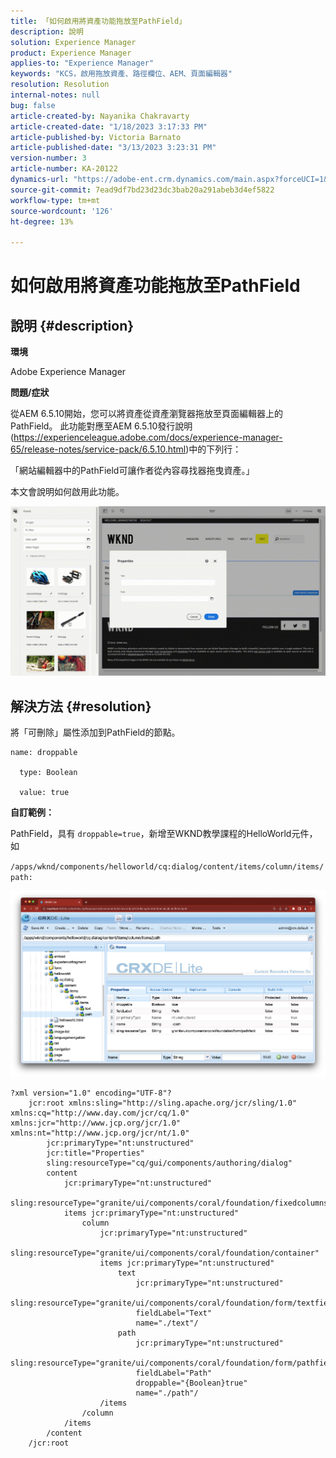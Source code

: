 ```yaml
---
title: 「如何啟用將資產功能拖放至PathField」
description: 說明
solution: Experience Manager
product: Experience Manager
applies-to: "Experience Manager"
keywords: "KCS，啟用拖放資產、路徑欄位、AEM、頁面編輯器"
resolution: Resolution
internal-notes: null
bug: false
article-created-by: Nayanika Chakravarty
article-created-date: "1/18/2023 3:17:33 PM"
article-published-by: Victoria Barnato
article-published-date: "3/13/2023 3:23:31 PM"
version-number: 3
article-number: KA-20122
dynamics-url: "https://adobe-ent.crm.dynamics.com/main.aspx?forceUCI=1&pagetype=entityrecord&etn=knowledgearticle&id=ac3fab38-4397-ed11-aad1-6045bd006b4b"
source-git-commit: 7ead9df7bd23d23dc3bab20a291abeb3d4ef5822
workflow-type: tm+mt
source-wordcount: '126'
ht-degree: 13%

---
```


# 如何啟用將資產功能拖放至PathField

## 說明 {#description}


<b>環境</b>

Adobe Experience Manager

<b>問題/症狀</b>

從AEM 6.5.10開始，您可以將資產從資產瀏覽器拖放至頁面編輯器上的PathField。 此功能對應至AEM 6.5.10發行說明(https://experienceleague.adobe.com/docs/experience-manager-65/release-notes/service-pack/6.5.10.html)中的下列行：

「網站編輯器中的PathField可讓作者從內容尋找器拖曳資產。」

本文會說明如何啟用此功能。

![](assets/___b33fab38-4397-ed11-aad1-6045bd006b4b___.gif)


## 解決方法 {#resolution}


將「可刪除」屬性添加到PathField的節點。


```
name: droppable

  type: Boolean

  value: true
```


<b>自訂範例：</b>

PathField，具有 `droppable=true`，新增至WKND教學課程的HelloWorld元件，如

`/apps/wknd/components/helloworld/cq:dialog/content/items/column/items/path:`

![](assets/6106400f-2b07-ed11-82e4-00224808e483.png)


```
?xml version="1.0" encoding="UTF-8"?
    jcr:root xmlns:sling="http://sling.apache.org/jcr/sling/1.0" xmlns:cq="http://www.day.com/jcr/cq/1.0" xmlns:jcr="http://www.jcp.org/jcr/1.0" xmlns:nt="http://www.jcp.org/jcr/nt/1.0"
        jcr:primaryType="nt:unstructured"
        jcr:title="Properties"
        sling:resourceType="cq/gui/components/authoring/dialog"
        content
            jcr:primaryType="nt:unstructured"
            sling:resourceType="granite/ui/components/coral/foundation/fixedcolumns"
            items jcr:primaryType="nt:unstructured"
                column
                    jcr:primaryType="nt:unstructured"
                    sling:resourceType="granite/ui/components/coral/foundation/container"
                    items jcr:primaryType="nt:unstructured"
                        text
                            jcr:primaryType="nt:unstructured"
                            sling:resourceType="granite/ui/components/coral/foundation/form/textfield"
                            fieldLabel="Text"
                            name="./text"/
                        path
                            jcr:primaryType="nt:unstructured"
                            sling:resourceType="granite/ui/components/coral/foundation/form/pathfield"
                            fieldLabel="Path"
                            droppable="{Boolean}true"
                            name="./path"/
                    /items
                /column
            /items
        /content
    /jcr:root
```

